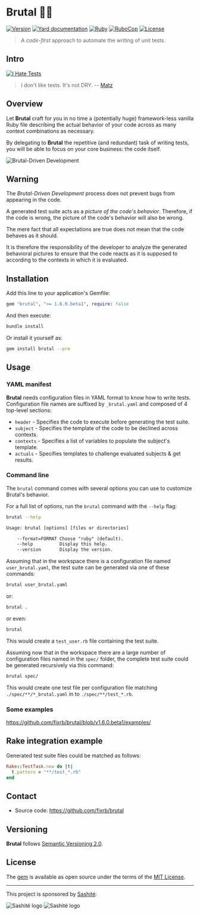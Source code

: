 # Brutal 💎🔨

[![Version](https://img.shields.io/github/v/tag/fixrb/brutal?label=Version&logo=github)](https://github.com/fixrb/brutal/tags)
[![Yard documentation](https://img.shields.io/badge/Yard-documentation-blue.svg?logo=github)](https://rubydoc.info/github/fixrb/brutal/main)
[![Ruby](https://github.com/fixrb/brutal/workflows/Ruby/badge.svg?branch=main)](https://github.com/fixrb/brutal/actions?query=workflow%3Aruby+branch%3Amain)
[![RuboCop](https://github.com/fixrb/brutal/workflows/RuboCop/badge.svg?branch=main)](https://github.com/fixrb/brutal/actions?query=workflow%3Arubocop+branch%3Amain)
[![License](https://img.shields.io/github/license/fixrb/brutal?label=License&logo=github)](https://github.com/fixrb/brutal/raw/main/LICENSE.md)

> A _code-first_ approach to automate the writing of unit tests.

## Intro

[![I Hate Tests](https://github.com/fixrb/brutal/raw/main/img/rubyhack-2019-ruby3-what-s-missing-by-yukihiro-matsumoto.jpg)](https://www.youtube.com/embed/cmOt9HhszCI?start=1732&end=1736 "I don't like tests. It's not DRY.")

> I don't like tests. It's not DRY.
> -- [Matz](https://github.com/matz)

## Overview

Let __Brutal__ craft for you in no time a (potentially huge) framework-less vanilla Ruby file describing the actual behavior of your code across as many context combinations as necessary.

By delegating to __Brutal__ the repetitive (and redundant) task of writing tests, you will be able to focus on your core business: the code itself.

![Brutal-Driven Development](https://github.com/fixrb/brutal/raw/main/img/brutal-driven-development.jpg)

## Warning

The _Brutal-Driven Development_ process does not prevent bugs from appearing in the code.

A generated test suite acts as a _picture of the code's behavior_. Therefore, if the code is wrong, the picture of the code's behavior will also be wrong.

The mere fact that all expectations are true does not mean that the code behaves as it should.

It is therefore the responsibility of the developer to analyze the generated behavioral pictures to ensure that the code reacts as it is supposed to according to the contexts in which it is evaluated.

## Installation

Add this line to your application's Gemfile:

```ruby
gem "brutal", ">= 1.6.0.beta1", require: false
```

And then execute:

```sh
bundle install
```

Or install it yourself as:

```sh
gem install brutal --pre
```

## Usage

### YAML manifest

__Brutal__ needs configuration files in YAML format to know how to write tests.
Configuration file names are suffixed by `_brutal.yaml` and composed of 4 top-level sections:

* `header` - Specifies the code to execute before generating the test suite.
* `subject` - Specifies the template of the code to be declined across contexts.
* `contexts` - Specifies a list of variables to populate the subject's template.
* `actuals` - Specifies templates to challenge evaluated subjects & get results.

### Command line

The `brutal` command comes with several options you can use to customize Brutal's behavior.

For a full list of options, run the `brutal` command with the `--help` flag:

```sh
brutal --help
```

```txt
Usage: brutal [options] [files or directories]

    --format=FORMAT Choose "ruby" (default).
    --help          Display this help.
    --version       Display the version.
```

Assuming that in the workspace there is a configuration file named `user_brutal.yaml`, the test suite can be generated via one of these commands:

```sh
brutal user_brutal.yaml
```

or:

```sh
brutal .
```

or even:

```sh
brutal
```

This would create a `test_user.rb` file containing the test suite.

Assuming now that in the workspace there are a large number of configuration files named in the `spec/` folder, the complete test suite could be generated recursively via this command:

```sh
brutal spec/
```

This would create one test file per configuration file matching `./spec/**/*_brutal.yaml` in to `./spec/**/test_*.rb`.

### Some examples

<https://github.com/fixrb/brutal/blob/v1.6.0.beta1/examples/>

## Rake integration example

Generated test suite files could be matched as follows:

```ruby
Rake::TestTask.new do |t|
  t.pattern = "**/test_*.rb"
end
```

## Contact

* Source code: https://github.com/fixrb/brutal

## Versioning

__Brutal__ follows [Semantic Versioning 2.0](https://semver.org/).

## License

The [gem](https://rubygems.org/gems/brutal) is available as open source under the terms of the [MIT License](https://github.com/fixrb/brutal/raw/main/LICENSE.md).

***

This project is sponsored by [Sashité](https://github.com/sashite/):

![Sashité logo](https://github.com/fixrb/brutal/raw/main/img/sponsor/dark/en/sashite.png#gh-dark-mode-only "Sashité")
![Sashité logo](https://github.com/fixrb/brutal/raw/main/img/sponsor/light/en/sashite.png#gh-light-mode-only "Sashité")
